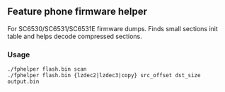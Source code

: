 ## Feature phone firmware helper

For SC6530/SC6531/SC6531E firmware dumps. Finds small sections init table and helps decode compressed sections.

### Usage

`./fphelper flash.bin scan`  
`./fphelper flash.bin {lzdec2|lzdec3|copy} src_offset dst_size output.bin`  

